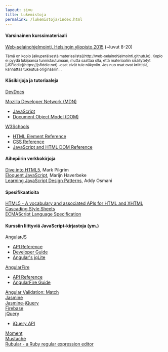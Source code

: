 ```yaml
---
layout: sivu
title: Lukemistoja
permalink: /lukemistoja/index.html 
---
```


#### Varsinainen kurssimateriaali

[Web-selainohjelmointi, Helsingin yliopisto 2015]({{site.baseurl}}/weso/) (~luvut 8-20) 

<small>
Tämä on kopio [alkuperäisestä materiaalista](http://web-selainohjelmointi.github.io). Kopio ei pyydä lukijaansa tunnistautumaan, mutta saattaa olla, että materiaaliin sisällytetyt [JSFiddle](https://jsfiddle.net) -osat eivät tule näkyviin. Jos nuo osat ovat kriittisiä, kannattaa tukeutua originaaliin: <http://web-selainohjelmointi.github.io>.
</small>

#### Käsikirjoja ja tutoriaaleja

[DevDocs](http://devdocs.io/)

[Mozilla Developer Network (MDN)](https://developer.mozilla.org/fi/)

* [JavaScript](https://developer.mozilla.org/fi/docs/Web/JavaScript)
* [Document Object Model (DOM)](https://developer.mozilla.org/en-US/docs/Web/API/Document_Object_Model)
 
[W3Schools](http://www.w3schools.com)  

* [HTML Element Reference](http://www.w3schools.com/tags/default.asp) 
* [CSS Reference](http://www.w3schools.com/cssref/default.asp) 
* [JavaScript and HTML DOM Reference](http://www.w3schools.com/jsref/default.asp) 


#### Aihepiirin verkkokirjoja

[Dive into HTML5](http://diveintohtml5.info/), Mark Pilgrim   
[Eloquent JavaScript](http://eloquentjavascript.net),  Marijn Haverbeke      
[Learning JavaScript Design Patterns](https://addyosmani.com/resources/essentialjsdesignpatterns/book/),  Addy Osmani


#### Spesifikaatioita

[HTML5 - A vocabulary and associated APIs for HTML and XHTML](http://www.w3.org/TR/html5/)    
[Cascading Style Sheets](http://www.w3.org/Style/CSS/)  
[ECMAScript Language Specification](https://tc39.github.io/ecma262/)  


#### Kurssiin liittyviä JavaScript-kirjastoja (ym.)

[AngularJS](https://angularjs.org)

* [API Reference](https://docs.angularjs.org/api)
* [Developer Guide](https://docs.angularjs.org/guide)  
* [Angular's jqLite](https://docs.angularjs.org/api/ng/function/angular.element#angular-s-jqlite)

[AngularFire](https://github.com/firebase/angularfire)  

* [API Reference](https://github.com/firebase/angularfire/blob/master/docs/reference.md)
* [AngularFire Guide](https://github.com/firebase/angularfire/blob/master/docs/guide/README.md)
 
[Angular Validation: Match](https://github.com/TheSharpieOne/angular-validation-match)   
[Jasmine](http://jasmine.github.io)  
[Jasmine-jQuery](https://github.com/velesin/jasmine-jquery)  
[Firebase](https://firebase.google.com)   
[jQuery](https://jquery.com)  

* [jQuery API](http://api.jquery.com)

[Moment](http://momentjs.com)  
[Mustache](https://github.com/janl/mustache.js)  
[Rubular - a Ruby regular expression editor](http://rubular.com/)   



